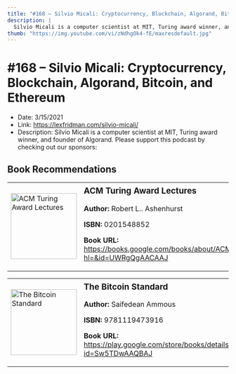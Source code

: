 ```yaml
---
title: "#168 – Silvio Micali: Cryptocurrency, Blockchain, Algorand, Bitcoin, and Ethereum"
description: |
  Silvio Micali is a computer scientist at MIT, Turing award winner, and founder of Algorand. Please support this podcast by checking out our sponsors:"
thumb: "https://img.youtube.com/vi/zNdhgOk4-fE/maxresdefault.jpg"
---
```


# #168 – Silvio Micali: Cryptocurrency, Blockchain, Algorand, Bitcoin, and Ethereum

  - Date: 3/15/2021
  - Link: https://lexfridman.com/silvio-micali/
  - Description: Silvio Micali is a computer scientist at MIT, Turing award winner, and founder of Algorand. Please support this podcast by checking out our sponsors:

## Book Recommendations

<table style="border: none;"><tr style="border: none;"><td style="border: none;"><img src="None" alt="ACM Turing Award Lectures" width="150" style="vertical-align: top;"></td><td style="border: none; vertical-align: top;"><h3 style='margin-top: 5'>ACM Turing Award Lectures</h3><p><strong>Author:</strong> Robert L.. Ashenhurst</p><p><strong>ISBN:</strong> 0201548852</p><p><strong>Book URL:</strong> <a href="https://books.google.com/books/about/ACM_Turing_Award_Lectures.html?hl=&id=UWRgQgAACAAJ">https://books.google.com/books/about/ACM_Turing_Award_Lectures.html?hl=&id=UWRgQgAACAAJ</a></p></td></tr></table>
<table style="border: none;"><tr style="border: none;"><td style="border: none;"><img src="https://books.google.com/books/content?id=Sw5TDwAAQBAJ&printsec=frontcover&img=1&zoom=1&edge=curl&source=gbs_api" alt="The Bitcoin Standard" width="150" style="vertical-align: top;"></td><td style="border: none; vertical-align: top;"><h3 style='margin-top: 5'>The Bitcoin Standard</h3><p><strong>Author:</strong> Saifedean Ammous</p><p><strong>ISBN:</strong> 9781119473916</p><p><strong>Book URL:</strong> <a href="https://play.google.com/store/books/details?id=Sw5TDwAAQBAJ">https://play.google.com/store/books/details?id=Sw5TDwAAQBAJ</a></p></td></tr></table>
